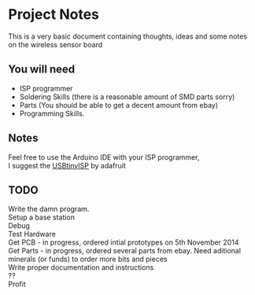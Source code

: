 Project Notes
=========

This is a very basic document containing thoughts, ideas and some notes on the wireless sensor board  
   
 You will need 
 ----
  - ISP programmer
 - Soldering Skills (there is a reasonable amount of SMD parts sorry)
 - Parts (You should be able to get a decent amount from ebay)
 - Programming Skills. 
 
 Notes
 -----
 Feel free to use the Arduino IDE with your ISP programmer,   
 I suggest the [USBtinyISP](https://learn.adafruit.com/usbtinyisp) by adafruit
 
 TODO
 ----
 Write the damn program.  
 Setup a base station  
 Debug  
 Test Hardware  
 Get PCB  - in progress, ordered intial prototypes on 5th November 2014  
 Get Parts - in progress, ordered several parts from ebay. Need aditional minerals (or funds) to order more bits and pieces  
 Write proper documentation and instructions  
 ??  
 Profit  
